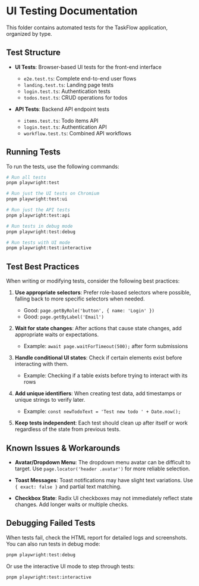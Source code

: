 # UI Testing Documentation

This folder contains automated tests for the TaskFlow application, organized by type.

## Test Structure

-   **UI Tests**: Browser-based UI tests for the front-end interface

    -   `e2e.test.ts`: Complete end-to-end user flows
    -   `landing.test.ts`: Landing page tests
    -   `login.test.ts`: Authentication tests
    -   `todos.test.ts`: CRUD operations for todos

-   **API Tests**: Backend API endpoint tests
    -   `items.test.ts`: Todo items API
    -   `login.test.ts`: Authentication API
    -   `workflow.test.ts`: Combined API workflows

## Running Tests

To run the tests, use the following commands:

```bash
# Run all tests
pnpm playwright:test

# Run just the UI tests on Chromium
pnpm playwright:test:ui

# Run just the API tests
pnpm playwright:test:api

# Run tests in debug mode
pnpm playwright:test:debug

# Run tests with UI mode
pnpm playwright:test:interactive
```

## Test Best Practices

When writing or modifying tests, consider the following best practices:

1. **Use appropriate selectors**: Prefer role-based selectors where possible, falling back to more specific selectors when needed.

    - Good: `page.getByRole('button', { name: 'Login' })`
    - Good: `page.getByLabel('Email')`

2. **Wait for state changes**: After actions that cause state changes, add appropriate waits or expectations.

    - Example: `await page.waitForTimeout(500);` after form submissions

3. **Handle conditional UI states**: Check if certain elements exist before interacting with them.

    - Example: Checking if a table exists before trying to interact with its rows

4. **Add unique identifiers**: When creating test data, add timestamps or unique strings to verify later.

    - Example: `const newTodoText = 'Test new todo ' + Date.now();`

5. **Keep tests independent**: Each test should clean up after itself or work regardless of the state from previous tests.

## Known Issues & Workarounds

-   **Avatar/Dropdown Menu**: The dropdown menu avatar can be difficult to target. Use `page.locator('header .avatar')` for more reliable selection.

-   **Toast Messages**: Toast notifications may have slight text variations. Use `{ exact: false }` and partial text matching.

-   **Checkbox State**: Radix UI checkboxes may not immediately reflect state changes. Add longer waits or multiple checks.

## Debugging Failed Tests

When tests fail, check the HTML report for detailed logs and screenshots. You can also run tests in debug mode:

```bash
pnpm playwright:test:debug
```

Or use the interactive UI mode to step through tests:

```bash
pnpm playwright:test:interactive
```
